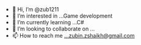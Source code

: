 - 👋 Hi, I’m @zub1211
- 👀 I’m interested in ...Game development
- 🌱 I’m currently learning ...C#
- 💞️ I’m looking to collaborate on ...
- 📫 How to reach me ...zubin.zshaikh@gmail.com

<!---
zub1211/zub1211 is a ✨ special ✨ repository because its `README.md` (this file) appears on your GitHub profile.
You can click the Preview link to take a look at your changes.
--->
